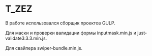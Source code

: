 # T_ZEZ

В работе использовался сборщик проектов GULP.

Для маски и проверки валидации формы inputmask.min.js и just-validate3.3.3.min.js.

Для свайпера swiper-bundle.min.js.
